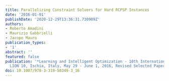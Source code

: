 ```yaml
---
title: Parallelizing Constraint Solvers for Hard RCPSP Instances
date: '2016-01-01'
publishDate: '2020-12-29T13:36:31.730909Z'
authors:
- Roberto Amadini
- Maurizio Gabbrielli
- Jacopo Mauro
publication_types:
- '1'
abstract: ''
featured: false
publication: '*Learning and Intelligent Optimization - 10th International Conference,
  LION 10, Ischia, Italy, May 29 - June 1, 2016, Revised Selected Papers*'
doi: 10.1007/978-3-319-50349-3_16
---
```


